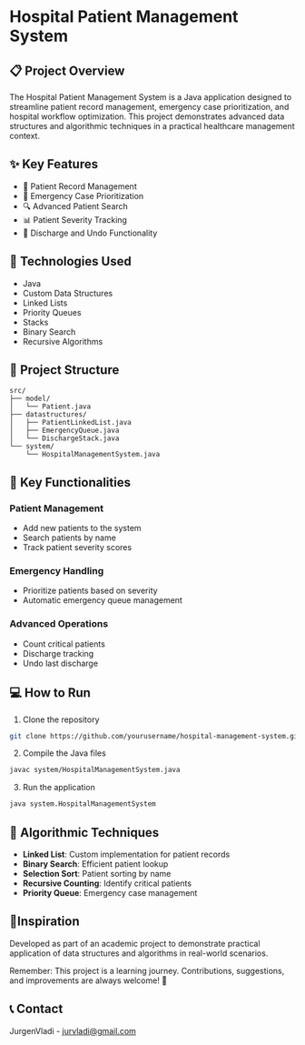 # Hospital Patient Management System

## 📋 Project Overview

The Hospital Patient Management System is a Java application designed to streamline patient record management, emergency case prioritization, and hospital workflow optimization. This project demonstrates advanced data structures and algorithmic techniques in a practical healthcare management context.

## ✨ Key Features

- 🏥 Patient Record Management
- 🚨 Emergency Case Prioritization
- 🔍 Advanced Patient Search
- 📊 Patient Severity Tracking
- 🔄 Discharge and Undo Functionality

## 🧰 Technologies Used

- Java 
- Custom Data Structures
- Linked Lists
- Priority Queues
- Stacks
- Binary Search
- Recursive Algorithms

## 🌟 Project Structure

```
src/
├── model/
│   └── Patient.java
├── datastructures/
│   ├── PatientLinkedList.java
│   ├── EmergencyQueue.java
│   └── DischargeStack.java
└── system/
    └── HospitalManagementSystem.java
```

## 🚀 Key Functionalities

### Patient Management
- Add new patients to the system
- Search patients by name
- Track patient severity scores

### Emergency Handling
- Prioritize patients based on severity
- Automatic emergency queue management

### Advanced Operations
- Count critical patients
- Discharge tracking
- Undo last discharge

## 💻 How to Run

1. Clone the repository
```bash
git clone https://github.com/yourusername/hospital-management-system.git
```

2. Compile the Java files
```bash
javac system/HospitalManagementSystem.java
```

3. Run the application
```bash
java system.HospitalManagementSystem
```


## 🧠 Algorithmic Techniques

- **Linked List**: Custom implementation for patient records
- **Binary Search**: Efficient patient lookup
- **Selection Sort**: Patient sorting by name
- **Recursive Counting**: Identify critical patients
- **Priority Queue**: Emergency case management

## 🌟Inspiration
Developed as part of an academic project to demonstrate practical application of data structures and algorithms in real-world scenarios.

Remember: This project is a learning journey. Contributions, suggestions, and improvements are always welcome! 🚀

## 📞 Contact
JurgenVladi - jurvladi@gmail.com
